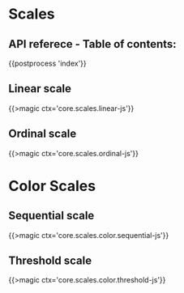 # Scales

## API referece - Table of contents:
{{postprocess 'index'}}

## Linear scale

{{>magic ctx='core.scales.linear-js'}}

## Ordinal scale

{{>magic ctx='core.scales.ordinal-js'}}


# Color Scales

## Sequential scale

{{>magic ctx='core.scales.color.sequential-js'}}

## Threshold scale

{{>magic ctx='core.scales.color.threshold-js'}}
